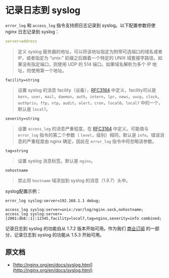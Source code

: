 # 记录日志到 syslog

`error_log` 和 `access_log` 指令支持把日志记录到 syslog。以下配置参数将使 nginx 日志记录到 syslog：

```yaml
server=address
```
> 定义 syslog 服务器的地址，可以将该地址指定为附带可选端口的域名或者 IP，或者指定为 “unix:” 前缀之后跟着一个特定的 UNIX 域套接字路径。如果没有指定端口，则使用 UDP 的 514 端口。如果域名解析为多个 IP 地址，则使用第一个地址。

<!--more -->

```
facility=string
```

> 设置 syslog 的消息 facility（设备），[RFC3164](https://tools.ietf.org/html/rfc3164#section-4.1.1) 中定义，facility可以是 `kern`，`user`，`mail`，`daemon`，`auth`，`intern`，`lpr`，`news`，`uucp`，`clock`，`authpriv`，`ftp`，`ntp`，`audit`，`alert`，`cron`，`local0`，`local7` 中的一个，默认是 `local7`。

```
severity=string
```

> 设置 `access_log` 的消息严重程度，在 [RFC3164](https://tools.ietf.org/html/rfc3164#section-4.1.1) 中定义。可能值与 `error_log` 指令的第二个参数（ `level`，级别）相同，默认是 `info`。错误消息的严重程度由 nginx 确定，因此在 `error_log` 指令中将忽略该参数。

```
tag=string
```
> 设置 syslog 消息标签。默认是 `nginx`。

```
nohostname
```
> 禁止将 `hostname` 域添加到 syslog 的消息（1.9.7）头中。

syslog配置示例：

```nginx
error_log syslog:server=192.168.1.1 debug;

access_log syslog:server=unix:/var/log/nginx.sock,nohostname;
access_log syslog:server=[2001:db8::1]:12345,facility=local7,tag=nginx,severity=info combined;
```

记录日志到 syslog 的功能自从 1.7.2 版本开始可用。作为我们 [商业订阅](http://nginx.com/products/?_ga=2.80571039.986778370.1500745948-1890203964.1497190280) 的一部分，记录日志到 syslog 的功能从 1.5.3 开始可用。

## 原文档

- [http://nginx.org/en/docs/syslog.html](http://nginx.org/en/docs/syslog.html)
